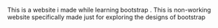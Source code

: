 This is a website i made while learning bootstrap . This is non-working website specifically made just for exploring the designs of bootstrap

